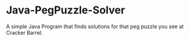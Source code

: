 # Java-PegPuzzle-Solver
A simple Java Program that finds solutions for that peg puzzle you see at Cracker Barrel. 
